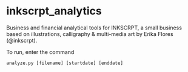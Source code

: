 # inkscrpt_analytics
Business and financial analytical tools for INKSCRPT, a small business based on illustrations, calligraphy &amp; multi-media art by Erika Flores (@inkscrpt).


To run, enter the command
```
analyze.py [filename] [startdate] [enddate]
```
